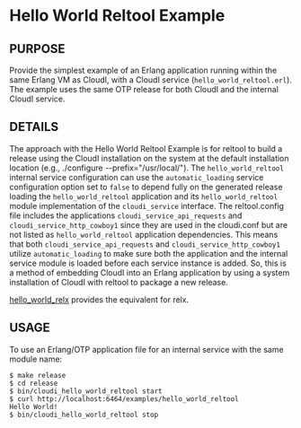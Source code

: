 # Hello World Reltool Example

## PURPOSE

Provide the simplest example of an Erlang application running within the same
Erlang VM as CloudI, with a CloudI service (`hello_world_reltool.erl`).
The example uses the same OTP release for both CloudI and
the internal CloudI service.

## DETAILS

The approach with the Hello World Reltool Example is for reltool to build
a release using the CloudI installation on the system at the default
installation location (e.g., ./configure --prefix="/usr/local/").
The `hello_world_reltool` internal service configuration can use the
`automatic_loading` service configuration option set to `false` to depend
fully on the generated release loading the `hello_world_reltool` application
and its `hello_world_reltool` module implementation of the `cloudi_service`
interface.  The reltool.config file includes the applications
`cloudi_service_api_requests` and `cloudi_service_http_cowboy1` since
they are used in the cloudi.conf but are not listed as `hello_world_reltool`
application dependencies.  This means that both
`cloudi_service_api_requests` and `cloudi_service_http_cowboy1` utilize
`automatic_loading` to make sure both the application and the internal
service module is loaded before each service instance is added.
So, this is a method of embedding CloudI into an Erlang application by
using a system installation of CloudI with reltool to package a new release.

[hello_world_relx](https://github.com/CloudI/CloudI/tree/master/examples/hello_world_relx#readme) provides the equivalent for relx.

## USAGE

To use an Erlang/OTP application file for an internal service with the same
module name:

    $ make release
    $ cd release
    $ bin/cloudi_hello_world_reltool start
    $ curl http://localhost:6464/examples/hello_world_reltool
    Hello World!
    $ bin/cloudi_hello_world_reltool stop


